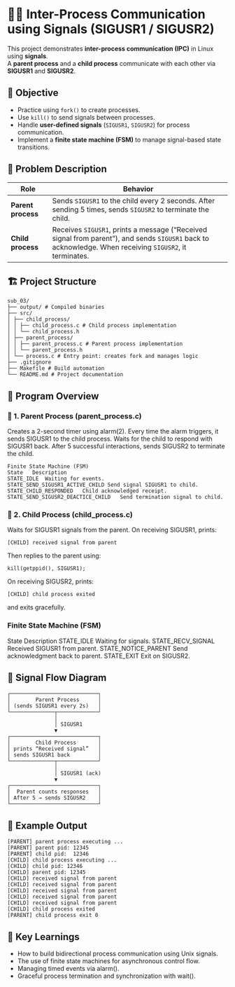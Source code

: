 # 👨‍👧 Inter-Process Communication using Signals (SIGUSR1 / SIGUSR2)

This project demonstrates **inter-process communication (IPC)** in Linux using **signals**.  
A **parent process** and a **child process** communicate with each other via **SIGUSR1** and **SIGUSR2**.

## 🎯 Objective

- Practice using `fork()` to create processes.
- Use `kill()` to send signals between processes.
- Handle **user-defined signals** (`SIGUSR1`, `SIGUSR2`) for process communication.
- Implement a **finite state machine (FSM)** to manage signal-based state transitions.

## 🧩 Problem Description

| Role | Behavior |
|------|-----------|
| **Parent process** | Sends `SIGUSR1` to the child every 2 seconds. After sending 5 times, sends `SIGUSR2` to terminate the child. |
| **Child process** | Receives `SIGUSR1`, prints a message (“Received signal from parent”), and sends `SIGUSR1` back to acknowledge. When receiving `SIGUSR2`, it terminates. |

## 🏗️ Project Structure

```
sub_03/
├── output/ # Compiled binaries
├── src/
│ ├── child_process/
│ │ ├── child_process.c # Child process implementation
│ │ └── child_process.h
│ ├── parent_process/
│ │ ├── parent_process.c # Parent process implementation
│ │ └── parent_process.h
│ └── process.c # Entry point: creates fork and manages logic
├── .gitignore
├── Makefile # Build automation
└── README.md # Project documentation
```

## 🧠 Program Overview
### 🔸 1. Parent Process (parent_process.c)

Creates a 2-second timer using alarm(2).
Every time the alarm triggers, it sends SIGUSR1 to the child process.
Waits for the child to respond with SIGUSR1 back.
After 5 successful interactions, sends SIGUSR2 to terminate the child.

```
Finite State Machine (FSM)
State	Description
STATE_IDLE	Waiting for events.
STATE_SEND_SIGUSR1_ACTIVE_CHILD	Send signal SIGUSR1 to child.
STATE_CHILD_RESPONDED	Child acknowledged receipt.
STATE_SEND_SIGUSR2_DEACTICE_CHILD	Send termination signal to child.
```

### 🔸 2. Child Process (child_process.c)

Waits for SIGUSR1 signals from the parent.
On receiving SIGUSR1, prints:
```
[CHILD] received signal from parent
```

Then replies to the parent using:
```
kill(getppid(), SIGUSR1);
```

On receiving SIGUSR2, prints:
```
[CHILD] child process exited
```

and exits gracefully.

### Finite State Machine (FSM)
State	Description
STATE_IDLE	Waiting for signals.
STATE_RECV_SIGNAL	Received SIGUSR1 from parent.
STATE_NOTICE_PARENT	Send acknowledgment back to parent.
STATE_EXIT	Exit on SIGUSR2.

## 🧩 Signal Flow Diagram
```
┌────────────────────────────┐
│        Parent Process      │
│ (sends SIGUSR1 every 2s)   │
└──────────────┬─────────────┘
               │
               │ SIGUSR1
               ▼
┌────────────────────────────┐
│        Child Process       │
│ prints “Received signal”   │
│ sends SIGUSR1 back         │
└──────────────┬─────────────┘
               │
               │ SIGUSR1 (ack)
               ▼
┌────────────────────────────┐
│  Parent counts responses   │
│ After 5 → sends SIGUSR2    │
└────────────────────────────┘
```

## 🧾 Example Output
```
[PARENT] parent process executing ...
[PARENT] parent pid: 12345
[PARENT] child pid:  12346
[CHILD] child process executing ...
[CHILD] child pid: 12346
[CHILD] parent pid: 12345
[CHILD] received signal from parent
[CHILD] received signal from parent
[CHILD] received signal from parent
[CHILD] received signal from parent
[CHILD] received signal from parent
[CHILD] child process exited
[PARENT] child process exit 0
```

## 🧠 Key Learnings

- How to build bidirectional process communication using Unix signals.
- The use of finite state machines for asynchronous control flow.
- Managing timed events via alarm().
- Graceful process termination and synchronization with wait().
